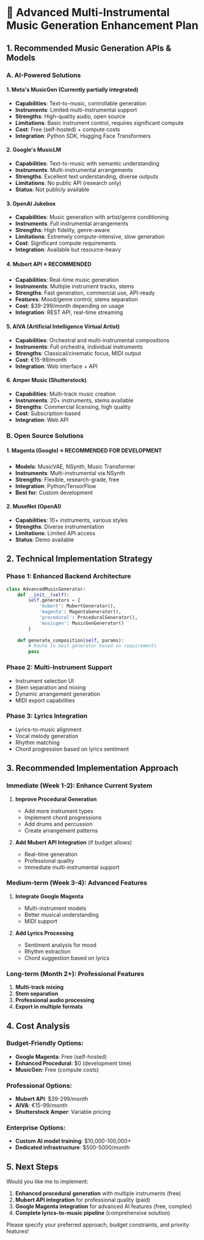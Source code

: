 # 🎵 Advanced Multi-Instrumental Music Generation Enhancement Plan

## 1. Recommended Music Generation APIs & Models

### A. AI-Powered Solutions

#### 1. **Meta's MusicGen** (Currently partially integrated)
- **Capabilities**: Text-to-music, controllable generation
- **Instruments**: Limited multi-instrumental support
- **Strengths**: High-quality audio, open source
- **Limitations**: Basic instrument control, requires significant compute
- **Cost**: Free (self-hosted) + compute costs
- **Integration**: Python SDK, Hugging Face Transformers

#### 2. **Google's MusicLM** 
- **Capabilities**: Text-to-music with semantic understanding
- **Instruments**: Multi-instrumental arrangements
- **Strengths**: Excellent text understanding, diverse outputs
- **Limitations**: No public API (research only)
- **Status**: Not publicly available

#### 3. **OpenAI Jukebox**
- **Capabilities**: Music generation with artist/genre conditioning
- **Instruments**: Full instrumental arrangements
- **Strengths**: High fidelity, genre-aware
- **Limitations**: Extremely compute-intensive, slow generation
- **Cost**: Significant compute requirements
- **Integration**: Available but resource-heavy

#### 4. **Mubert API** ⭐ **RECOMMENDED**
- **Capabilities**: Real-time music generation
- **Instruments**: Multiple instrument tracks, stems
- **Strengths**: Fast generation, commercial use, API-ready
- **Features**: Mood/genre control, stems separation
- **Cost**: $39-299/month depending on usage
- **Integration**: REST API, real-time streaming

#### 5. **AIVA (Artificial Intelligence Virtual Artist)**
- **Capabilities**: Orchestral and multi-instrumental compositions
- **Instruments**: Full orchestra, individual instruments
- **Strengths**: Classical/cinematic focus, MIDI output
- **Cost**: €15-99/month
- **Integration**: Web interface + API

#### 6. **Amper Music (Shutterstock)**
- **Capabilities**: Multi-track music creation
- **Instruments**: 20+ instruments, stems available
- **Strengths**: Commercial licensing, high quality
- **Cost**: Subscription-based
- **Integration**: Web API

### B. Open Source Solutions

#### 1. **Magenta (Google)** ⭐ **RECOMMENDED FOR DEVELOPMENT**
- **Models**: MusicVAE, NSynth, Music Transformer
- **Instruments**: Multi-instrumental via NSynth
- **Strengths**: Flexible, research-grade, free
- **Integration**: Python/TensorFlow
- **Best for**: Custom development

#### 2. **MuseNet (OpenAI)**
- **Capabilities**: 10+ instruments, various styles
- **Strengths**: Diverse instrumentation
- **Limitations**: Limited API access
- **Status**: Demo available

## 2. Technical Implementation Strategy

### Phase 1: Enhanced Backend Architecture
```python
class AdvancedMusicGenerator:
    def __init__(self):
        self.generators = {
            'mubert': MubertGenerator(),
            'magenta': MagentaGenerator(), 
            'procedural': ProceduralGenerator(),
            'musicgen': MusicGenGenerator()
        }
    
    def generate_composition(self, params):
        # Route to best generator based on requirements
        pass
```

### Phase 2: Multi-Instrument Support
- Instrument selection UI
- Stem separation and mixing
- Dynamic arrangement generation
- MIDI export capabilities

### Phase 3: Lyrics Integration
- Lyrics-to-music alignment
- Vocal melody generation
- Rhythm matching
- Chord progression based on lyrics sentiment

## 3. Recommended Implementation Approach

### Immediate (Week 1-2): Enhance Current System
1. **Improve Procedural Generation**
   - Add more instrument types
   - Implement chord progressions
   - Add drums and percussion
   - Create arrangement patterns

2. **Add Mubert API Integration** (if budget allows)
   - Real-time generation
   - Professional quality
   - Immediate multi-instrumental support

### Medium-term (Week 3-4): Advanced Features
1. **Integrate Google Magenta**
   - Multi-instrument models
   - Better musical understanding
   - MIDI support

2. **Add Lyrics Processing**
   - Sentiment analysis for mood
   - Rhythm extraction
   - Chord suggestion based on lyrics

### Long-term (Month 2+): Professional Features
1. **Multi-track mixing**
2. **Stem separation**
3. **Professional audio processing**
4. **Export in multiple formats**

## 4. Cost Analysis

### Budget-Friendly Options:
- **Google Magenta**: Free (self-hosted)
- **Enhanced Procedural**: $0 (development time)
- **MusicGen**: Free (compute costs)

### Professional Options:
- **Mubert API**: $39-299/month
- **AIVA**: €15-99/month
- **Shutterstock Amper**: Variable pricing

### Enterprise Options:
- **Custom AI model training**: $10,000-100,000+
- **Dedicated infrastructure**: $500-5000/month

## 5. Next Steps

Would you like me to implement:
1. **Enhanced procedural generation** with multiple instruments (free)
2. **Mubert API integration** for professional quality (paid)
3. **Google Magenta integration** for advanced AI features (free, complex)
4. **Complete lyrics-to-music pipeline** (comprehensive solution)

Please specify your preferred approach, budget constraints, and priority features!
